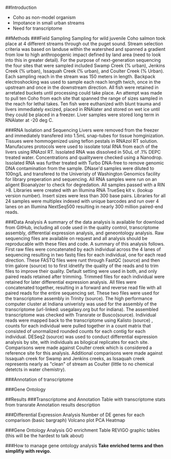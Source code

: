 ##Introduction
* Coho as non-model organism
* Impotance in small urban streams
* Need for transcriptome 

##Methods
###Field Sampling
Sampling for wild juvenile Coho salmon took place at 4 different streams through out the puget sound. Stream selection criteria was based on landuse within the watershed and spanned a gradient from low to high anthropogenic impact defined by land area (need to look into this in greater detail). For the purpose of next-generation sequencing the four sites that were sampled included Swamp Creek (% urban), Jenkins Creek (% urban), Issaquah Creek (% urban), and Coulter Creek (% Urban). Each sampling reach in the stream was 150 meters in length. Backpack electroshocking was used to sample each reach length twich, once in the upstream and once in the downstream direction. All fish were retained in arretated buckets until processing could take place. An attempt was made to pull ten Coho from each site that spanned the range of sizes sampled in the reach for lethal takes. Ten fish were euthanized with blunt trauma and livers immediately excized, placed in RNAlater and stored on wet ice until they could be placed in a freezer. Liver samples were stored long term in RNAlater at -20 deg C. 

###RNA Isolation and Sequencing
Livers were removed from the freezer and immediately transfered into 1.5mL snap-tubes for tissue homginization. Tissues were hommogenized using teflon pestals in RNAzol RT solution. Manufacures protocols were used to issolate total RNA from each of the livers using RNAzol RT. Issolated RNA was dissolved in 50uL of .1% DEPC treated water. Concentrations and qualitywere checked using a Nanodrop. Issolated RNA was further treated with Turbo DNA-free to remove genomic DNA contamination from the sample. DNase'd samples were diluted to 100ng/L and transfered to the Univeristy of Washington Genomics facility for library preperation and sequencing. All RNA samples were run on an aligent Bioanalyzer to check for degredation. All samples passed with a RIN >8. Libraries were created with an Illumina RNA TrueSeq kit v. (lookup version number). Insert sizes were less than 300 base pairs. Libraries for all 24 samples were multiplex indexed with unique barcodes and run over 4 lanes on an Illumina NextSeq500 resulting in nearly 300 million paired-end reads. 

###Data Analysis
A summary of the data analysis is available for download from GitHub, including all code used in the quality control, transcriptome assembly, differential expression analysis, and geneontology analysis. Raw sequencing files are available on request and all analysis should be reproducable with these files and code. A summary of this analysis follows. First raw files were concatenated by each individual across the 4 lanes of sequencing resulting in two fastq files for each individual, one for each read direction. These FASTQ files were runt through FastQC (source) and then trim galore (source) to to first idnetify the quality of the reads and to trim files to improve their quality. Default setting were used in both, and only paired reads retained after trimming. Trimmed files for each individual were retained for later differential expression analysis. All files were concatenated together, resulting in a forward and reverse read file with all paired reads for the entire sequencing set. These two files were used for the transcriptome assembly in Trinity (source). The high performance computer cluster at Indiana univeristy was used for the assembly of the transcriptome (url-linked: usegalaxy.org but for indiana). The assembled transcriptome was checked with Transrate or Busco(source). Individual reads were mapped back to the transcriptome using Kalisto (source) <need to find a better term than mapped>, counts for each individual were pulled together in a count matrix that consisted of unormalized rounded counts for each contig for each individual. DESeq2 (source) was used to conduct differential expression analysis by site, with individuals as bilogical replicates for each site. Comparisons were made against Coulter creek which is considered a reference site for this analysis. Additional comparisons were made against Issaquah creek for Swamp and Jenkins creeks, as Issaquah creek represents nearly as "clean" of stream as Coulter (little to no chemical detetcts in water chemistry). 

###Annotation of transcriptome

###Gene Ontology


##Results
###Transcriptome and Annotation
Table with transcriptome stats from transrate
Annotation results description

###Differential Expression Analysis
Number of DE genes for each comparison (basic bargraph)
Volcano plot
PCA
Heatmap

###Gene Ontology Analysis
GO enrichment Table
REVIGO graphic tables (this will be the hardest to talk about) 

###How to manage gene ontology analysis
**Take enriched terms and then simplifiy with revigo.**